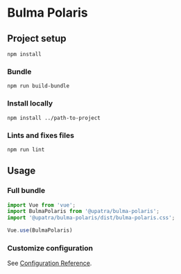 # Bulma Polaris

## Project setup
```
npm install
```

### Bundle
```
npm run build-bundle
```

### Install locally
```
npm install ../path-to-project
```

### Lints and fixes files
```
npm run lint
```

## Usage
### Full bundle
```javascript
import Vue from 'vue';
import BulmaPolaris from '@upatra/bulma-polaris';
import '@upatra/bulma-polaris/dist/bulma-polaris.css';

Vue.use(BulmaPolaris)

```

### Customize configuration
See [Configuration Reference](https://cli.vuejs.org/config/).
